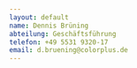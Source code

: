 ```yaml
---
layout: default
name: Dennis Brüning
abteilung: Geschäftsführung
telefon: +49 5531 9320-17
email: d.bruening@colorplus.de
---
```

